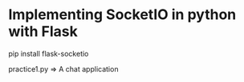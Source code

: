 # Implementing SocketIO in python with Flask
pip install flask-socketio

practice1.py => A chat application
